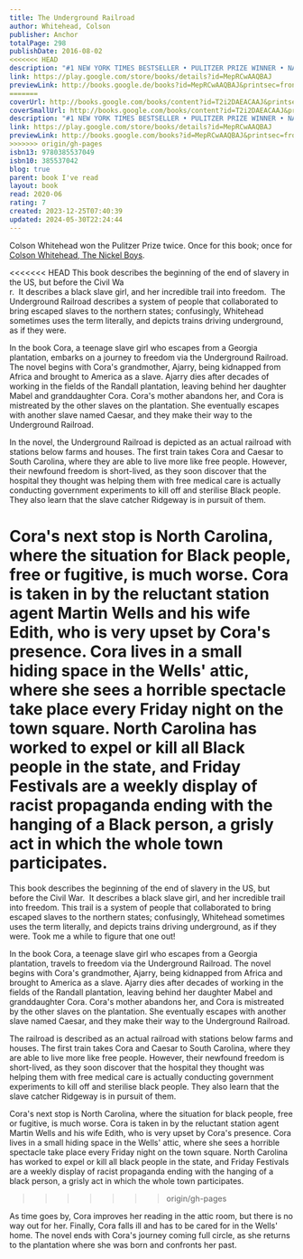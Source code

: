 ```yaml
---  
title: The Underground Railroad  
author: Whitehead, Colson  
publisher: Anchor  
totalPage: 298  
publishDate: 2016-08-02  
<<<<<<< HEAD
description: "#1 NEW YORK TIMES BESTSELLER • PULITZER PRIZE WINNER • NATIONAL BOOK AWARD WINNER • &quot;An American masterpiece&quot; (NPR) that chronicles a young slave's adventures as she makes a desperate bid for freedom in the antebellum South. • The basis for the acclaimed original Amazon Prime Video series directed by Barry Jenkins. Cora is a slave on a cotton plantation in Georgia. An outcast even among her fellow Africans, she is on the cusp of womanhood—where greater pain awaits. And so when Caesar, a slave who has recently arrived from Virginia, urges her to join him on the Underground Railroad, she seizes the opportunity and escapes with him. In Colson Whitehead's ingenious conception, the Underground Railroad is no mere metaphor: engineers and conductors operate a secret network of actual tracks and tunnels beneath the Southern soil. Cora embarks on a harrowing flight from one state to the next, encountering, like Gulliver, strange yet familiar iterations of her own world at each stop. As Whitehead brilliantly re-creates the terrors of the antebellum era, he weaves in the saga of our nation, from the brutal abduction of Africans to the unfulfilled promises of the present day. The Underground Railroad is both the gripping tale of one woman's will to escape the horrors of bondage—and a powerful meditation on the history we all share. Look for Colson Whitehead’s new novel, Crook Manifesto, coming soon!"  
link: https://play.google.com/store/books/details?id=MepRCwAAQBAJ  
previewLink: http://books.google.de/books?id=MepRCwAAQBAJ&printsec=frontcover&dq=the+underground+railroad&hl=&as_pt=BOOKS&cd=4&source=gbs_api  
=======
coverUrl: http://books.google.com/books/content?id=T2i2DAEACAAJ&printsec=frontcover&img=1&zoom=1&source=gbs_api  
coverSmallUrl: http://books.google.com/books/content?id=T2i2DAEACAAJ&printsec=frontcover&img=1&zoom=5&source=gbs_api  
description: "#1 NEW YORK TIMES BESTSELLER • PULITZER PRIZE WINNER • NATIONAL BOOK AWARD WINNER • &quot;An American masterpiece&quot; (NPR) that chronicles a young slave's adventures as she makes a desperate bid for freedom in the antebellum South. • The basis for the acclaimed original Amazon Prime Video series directed by Barry Jenkins. Cora is a slave on a cotton plantation in Georgia. An outcast even among her fellow Africans, she is on the cusp of womanhood—where greater pain awaits. And so when Caesar, a slave who has recently arrived from Virginia, urges her to join him on the Underground Railroad, she seizes the opportunity and escapes with him. In Colson Whitehead's ingenious conception, the Underground Railroad is no mere metaphor: engineers and conductors operate a secret network of actual tracks and tunnels beneath the Southern soil. Cora embarks on a harrowing flight from one state to the next, encountering, like Gulliver, strange yet familiar iterations of her own world at each stop. As Whitehead brilliantly re-creates the terrors of the antebellum era, he weaves in the saga of our nation, from the brutal abduction of Africans to the unfulfilled promises of the present day. The Underground Railroad is both the gripping tale of one woman's will to escape the horrors of bondage—and a powerful meditation on the history we all share. Look for Colson Whitehead’s new novel, Crook Manifesto, coming soon!"  
link: https://play.google.com/store/books/details?id=MepRCwAAQBAJ  
previewLink: http://books.google.com/books?id=MepRCwAAQBAJ&printsec=frontcover&dq=the+underground+railroad&hl=&as_pt=BOOKS&cd=4&source=gbs_api  
>>>>>>> origin/gh-pages
isbn13: 9780385537049  
isbn10: 385537042  
blog: true  
parent: book I've read  
layout: book  
read: 2020-06  
rating: 7  
created: 2023-12-25T07:40:39  
updated: 2024-05-30T22:24:44  
---  
```

  
Colson Whitehead won the Pulitzer Prize twice. Once for this book; once for [Colson Whitehead, The Nickel Boys](./Colson%20Whitehead,%20The%20Nickel%20Boys.md).  
  
<<<<<<< HEAD
This book describes the beginning of the end of slavery in the US, but before the Civil Wa  
r.  It describes a black slave girl, and her incredible trail into freedom.  The Underground Railroad describes a system of people that collaborated to bring escaped slaves to the northern states; confusingly, Whitehead sometimes uses the term literally, and depicts trains driving underground, as if they were.  
  
In the book Cora, a teenage slave girl who escapes from a Georgia plantation, embarks on a journey to freedom via the Underground Railroad. The novel begins with Cora's grandmother, Ajarry, being kidnapped from Africa and brought to America as a slave. Ajarry dies after decades of working in the fields of the Randall plantation, leaving behind her daughter Mabel and granddaughter Cora. Cora's mother abandons her, and Cora is mistreated by the other slaves on the plantation. She eventually escapes with another slave named Caesar, and they make their way to the Underground Railroad.  
  
In the novel, the Underground Railroad is depicted as an actual railroad with stations below farms and houses. The first train takes Cora and Caesar to South Carolina, where they are able to live more like free people. However, their newfound freedom is short-lived, as they soon discover that the hospital they thought was helping them with free medical care is actually conducting government experiments to kill off and sterilise Black people. They also learn that the slave catcher Ridgeway is in pursuit of them.  
  
Cora's next stop is North Carolina, where the situation for Black people, free or fugitive, is much worse. Cora is taken in by the reluctant station agent Martin Wells and his wife Edith, who is very upset by Cora's presence. Cora lives in a small hiding space in the Wells' attic, where she sees a horrible spectacle take place every Friday night on the town square. North Carolina has worked to expel or kill all Black people in the state, and Friday Festivals are a weekly display of racist propaganda ending with the hanging of a Black person, a grisly act in which the whole town participates.  
=======
This book describes the beginning of the end of slavery in the US, but before the Civil War.  It describes a black slave girl, and her incredible trail into freedom.  This trail is a system of people that collaborated to bring escaped slaves to the northern states; confusingly, Whitehead sometimes uses the term literally, and depicts trains driving underground, as if they were.  Took me a while to figure that one out!  
  
In the book Cora, a teenage slave girl who escapes from a Georgia plantation, travels to freedom via the Underground Railroad. The novel begins with Cora's grandmother, Ajarry, being kidnapped from Africa and brought to America as a slave. Ajarry dies after decades of working in the fields of the Randall plantation, leaving behind her daughter Mabel and granddaughter Cora. Cora's mother abandons her, and Cora is mistreated by the other slaves on the plantation. She eventually escapes with another slave named Caesar, and they make their way to the Underground Railroad.  
  
The railroad is described as an actual railroad with stations below farms and houses. The first train takes Cora and Caesar to South Carolina, where they are able to live more like free people. However, their newfound freedom is short-lived, as they soon discover that the hospital they thought was helping them with free medical care is actually conducting government experiments to kill off and sterilise black people. They also learn that the slave catcher Ridgeway is in pursuit of them.  
  
Cora's next stop is North Carolina, where the situation for black people, free or fugitive, is much worse. Cora is taken in by the reluctant station agent Martin Wells and his wife Edith, who is very upset by Cora's presence. Cora lives in a small hiding space in the Wells' attic, where she sees a horrible spectacle take place every Friday night on the town square. North Carolina has worked to expel or kill all black people in the state, and Friday Festivals are a weekly display of racist propaganda ending with the hanging of a black person, a grisly act in which the whole town participates.  
>>>>>>> origin/gh-pages
  
As time goes by, Cora improves her reading in the attic room, but there is no way out for her. Finally, Cora falls ill and has to be cared for in the Wells' home. The novel ends with Cora's journey coming full circle, as she returns to the plantation where she was born and confronts her past.